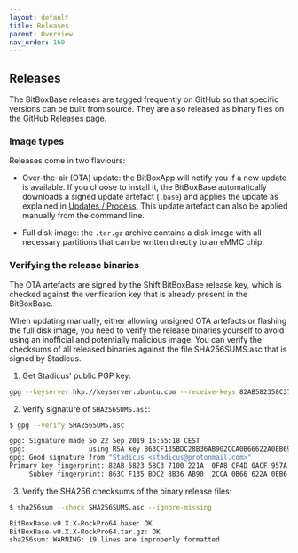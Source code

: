 ```yaml
---
layout: default
title: Releases
parent: Overview
nav_order: 160
---
```

## Releases

The BitBoxBase releases are tagged frequently on GitHub so that specific versions can be built from source. They are also released as binary files on the [GitHub Releases](https://github.com/digitalbitbox/bitbox-base/releases/) page.

### Image types

Releases come in two flaviours:

* Over-the-air (OTA) update: the BitBoxApp will notify you if a new update is available. If you choose to install it, the BitBoxBase automatically downloads a signed update artefact (`.base`) and applies the update as explained in [Updates / Process](../update/update-process.md). This update artefact can also be applied manually from the command line.

* Full disk image: the `.tar.gz` archive contains a disk image with all necessary partitions that can be written directly to an eMMC chip.

### Verifying the release binaries

The OTA artefacts are signed by the Shift BitBoxBase release key, which is checked against the verification key that is already present in the BitBoxBase.

When updating manually, either allowing unsigned OTA artefacts or flashing the full disk image, you need to verify the release binaries yourself to avoid using an inofficial and potentially malicious image. You can verify the checksums of all released binaries against the file SHA256SUMS.asc that is signed by Stadicus.

1. Get Stadicus' public PGP key:

```sh
gpg --keyserver hkp://keyserver.ubuntu.com --receive-keys 82AB582358C37100221A0FA8CF4D0ACF957AF4AD
```

2. Verify signature of `SHA256SUMS.asc`:

```sh
$ gpg --verify SHA256SUMS.asc

gpg: Signature made So 22 Sep 2019 16:55:18 CEST
gpg:                using RSA key 863CF135BDC28B36AB902CCA0B66622A0EB6951B
gpg: Good signature from "Stadicus <stadicus@protonmail.com>"
Primary key fingerprint: 82AB 5823 58C3 7100 221A  0FA8 CF4D 0ACF 957A F4AD
     Subkey fingerprint: 863C F135 BDC2 8B36 AB90  2CCA 0B66 622A 0EB6 951B
```

3. Verify the SHA256 checksums of the binary release files:

```sh
$ sha256sum --check SHA256SUMS.asc --ignore-missing

BitBoxBase-v0.X.X-RockPro64.base: OK
BitBoxBase-v0.X.X-RockPro64.tar.gz: OK
sha256sum: WARNING: 19 lines are improperly formatted
```
